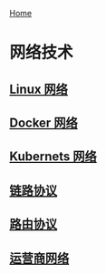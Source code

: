 [Home](/) 
# 网络技术

## [Linux 网络](network/linux)
## [Docker 网络](network/docker)
## [Kubernets 网络](network/k8s)
## [链路协议](network/linklayer-p)
## [路由协议](network/routing-p)
## [运营商网络](network/isp)
